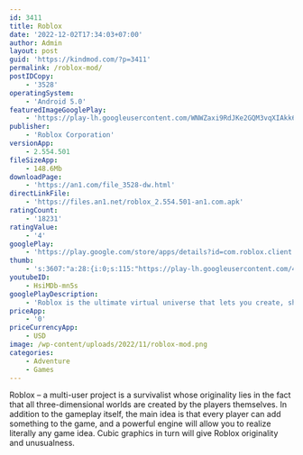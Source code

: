 ```yaml
---
id: 3411
title: Roblox
date: '2022-12-02T17:34:03+07:00'
author: Admin
layout: post
guid: 'https://kindmod.com/?p=3411'
permalink: /roblox-mod/
postIDCopy:
    - '3528'
operatingSystem:
    - 'Android 5.0'
featuredImageGooglePlay:
    - 'https://play-lh.googleusercontent.com/WNWZaxi9RdJKe2GQM3vqXIAkk69mnIl4Cc8EyZcir2SKlVOxeUv9tZGfNTmNaLC717Ht'
publisher:
    - 'Roblox Corporation'
versionApp:
    - 2.554.501
fileSizeApp:
    - 148.6Mb
downloadPage:
    - 'https://an1.com/file_3528-dw.html'
directLinkFile:
    - 'https://files.an1.net/roblox_2.554.501-an1.com.apk'
ratingCount:
    - '18231'
ratingValue:
    - '4'
googlePlay:
    - 'https://play.google.com/store/apps/details?id=com.roblox.client'
thumb:
    - 's:3607:"a:28:{i:0;s:115:"https://play-lh.googleusercontent.com/42o2UxL838Sd40WTybGEA7R2JR-umMAyBmTI_S0lCUQoIFRo4vGiiwkh9i-NLnFguiU=w526-h296";i:1;s:115:"https://play-lh.googleusercontent.com/G_z_n75p61XXIJt4sUdcDG0PLNqOVo-5WRYC4joUgHeW-uXNuVvhJyAhS5FhRATAplM=w526-h296";i:2;s:115:"https://play-lh.googleusercontent.com/t4KdVGs61HEVg6soJUXkVTXLmWEoK8fQP4tJS2hartD20PuD1vlDCJ7h5Tc-eqxN7TM=w526-h296";i:3;s:116:"https://play-lh.googleusercontent.com/9O4kTJ6LNdH7dfhRfmiFiW92MTldhiD7fVeH_15aqk2jrjuN43i6Sj-mMz0CVcNRZ41f=w526-h296";i:4;s:115:"https://play-lh.googleusercontent.com/08EmsP3h75MKzS1nKED2S3zNnW5yHDGDkJ1MrziVcdxb1aUCEDkIWlqwHhlNCGRCcS8=w526-h296";i:5;s:114:"https://play-lh.googleusercontent.com/QAXfynov1Ps4th2dFBFPO5EavVRt1BE8EHS0L31MzgmLWZpumT5BIfct-80cGFYSAw=w526-h296";i:6;s:114:"https://play-lh.googleusercontent.com/OLUKc-bdCMtpmsoZhMhT2NNNDazR-RUK1yDYyx7Ssgm0K5zF7EXO7Q2lSszegDAOAw=w526-h296";i:7;s:114:"https://play-lh.googleusercontent.com/PtWYPKUa9aYKNOvF0Nb0xPJFGCgqkqroTi5j_fTC4bfw1hryZQ9d22wgrdDTnQuurw=w526-h296";i:8;s:114:"https://play-lh.googleusercontent.com/bXvv_SEb3XW4ueFAHe2JHAS4dEE8r3cPXiQU-8F9Tpgf6STujxTwFNHJ4Yi40j3yLA=w526-h296";i:9;s:116:"https://play-lh.googleusercontent.com/7GGhHTfCtxnmIkGypwEJWH2nP_2LdodQTotyZ5Y7uetDM27mol-ddYNu8MEHZTkeNuq5=w526-h296";i:10;s:115:"https://play-lh.googleusercontent.com/JiImUPYW2s2cTS_USyhZDiRs9OzuTwxSkqGsTSBvawku_OMa323QmDkVCqfma6xAz5E=w526-h296";i:11;s:115:"https://play-lh.googleusercontent.com/R7z1fVsomb1OvixzyZzWcKR3j4lPlCi27P1EJ-a93QSuqJI3lOHydidxgPASYt3wxfY=w526-h296";i:12;s:115:"https://play-lh.googleusercontent.com/PvMBPwnzKcezxNi_q36n7lWHQXMPvi42KDsTBuTT4ZEIJwf5SjPlgo2oh2avDWBbFnE=w526-h296";i:13;s:116:"https://play-lh.googleusercontent.com/3QXghSccRPL5r2ruGDdNJ2YqLXEYGuuHfiD6Fw3anbgsk8zgXd15jpmHKjJgiIaZivYx=w526-h296";i:14;s:116:"https://play-lh.googleusercontent.com/TT7omzJiCQnJ49fejr_isrKH0TmVvEwh9okv3cCs4SdDq27bMbOVVIaV-DlGLZ5FRRvw=w526-h296";i:15;s:114:"https://play-lh.googleusercontent.com/UimmcVDATblooM1pg9XD6NboKmvIIih_h6_fn2ggoNcn4XbWnm0DaYcEfjzkZqbt5Q=w526-h296";i:16;s:115:"https://play-lh.googleusercontent.com/y7FOXBfzNz5qP3KxF2v65eDrHWywM7-bD3rKK4Hjb-6wi0K2qBUQZNGNo6E1hMJi7YI=w526-h296";i:17;s:116:"https://play-lh.googleusercontent.com/avkgVtNJMEtvYSkVEKqO_kygFPcZeH1tKmbQ7cmVyJjhA2krpACIHcG7M01Rpptt-y3f=w526-h296";i:18;s:116:"https://play-lh.googleusercontent.com/0I-BowLLHJG-EqF7zeP1TZUDV7bESbg-CtAf6mufbUnl_QzVS15DNxLL6eMfVojlaO6f=w526-h296";i:19;s:114:"https://play-lh.googleusercontent.com/CLPiUmr7pjZKMdQ_p0zA7OafuXYD2Yv0Z67kDGq9iKgulzMOB5qO4xpEMgg5yAyyYQ=w526-h296";i:20;s:116:"https://play-lh.googleusercontent.com/oxnJVaZGvNNUMMTFbUhzVHzLyGqzcEmf98u0HJ0fqcsIFBAtwpmgtjx2th0E40kfnjMv=w526-h296";i:21;s:116:"https://play-lh.googleusercontent.com/5cOzqKc1bkiUMYDpOy02EX3kd1URlNXiVcUbbWKG_ySjFAP3ZV7p5xW6AA6SZefLmUa7=w526-h296";i:22;s:115:"https://play-lh.googleusercontent.com/IBp6YTv_IPz7wWcGI8OeF7pjfBLa6YghjNarVPOE5bf-S6U1sWkJT5axD4MwMSeTKZg=w526-h296";i:23;s:114:"https://play-lh.googleusercontent.com/OHvuGp14EkotDI3hNsXJjCdykMzsX5AdXO6tG2wOttmXuETkzYoZO63vy0wYbBjvsQ=w526-h296";i:24;s:115:"https://play-lh.googleusercontent.com/U8DwkBIbYQBpSwQBJs168tXdwozc0cnyUAzDc0AkvRVEw5ukyCV3xIzHGA2ighvU144=w526-h296";i:25;s:112:"https://play-lh.googleusercontent.com/wdkBanZaQCMd7S-ZaX-EfAXwbGIwfVmPTnZpy7uODlAdI7tggxadvdJ1LbD0cPgP=w526-h296";i:26;s:114:"https://play-lh.googleusercontent.com/eBlkNtLlZ5CfN7clP9t7ykmot7zDrJLRDAN_s46f2y0462O_XVGCNwmJYXskBN1DcQ=w526-h296";i:27;s:116:"https://play-lh.googleusercontent.com/10dkvGK-B92ENb5dcpoEZ5XdzY0_jGClEUtCN7NAiJ4pUjTJGu34Pd_slkAuVQzQL0hN=w526-h296";}";'
youtubeID:
    - HsiMDb-mn5s
googlePlayDescription:
    - 'Roblox is the ultimate virtual universe that lets you create, share experiences with friends, and be anything you can imagine. Join millions of people and discover an infinite variety of immersive experiences created by a global community!Already have an account? Log in with your existing Roblox account and explore the infinite metaverse of Roblox.MILLIONS OF EXPERIENCES.'
priceApp:
    - '0'
priceCurrencyApp:
    - USD
image: /wp-content/uploads/2022/11/roblox-mod.png
categories:
    - Adventure
    - Games
---
```


Roblox – a multi-user project is a survivalist whose originality lies in the fact that all three-dimensional worlds are created by the players themselves. In addition to the gameplay itself, the main idea is that every player can add something to the game, and a powerful engine will allow you to realize literally any game idea. Cubic graphics in turn will give Roblox originality and unusualness.